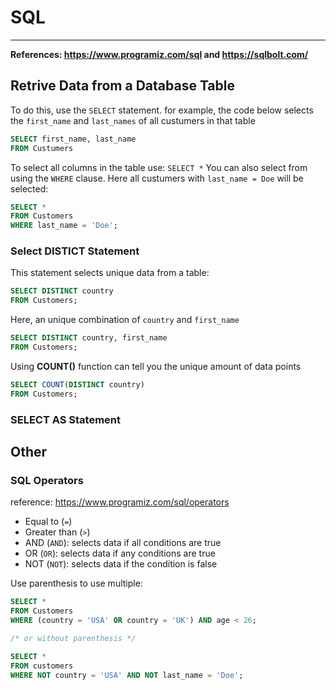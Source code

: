 
# SQL
----------------------------------------------------------
**References: <https://www.programiz.com/sql> and <https://sqlbolt.com/>**

## Retrive Data from a Database Table
To do this, use the `SELECT` statement. for example, the code below selects the `first_name` and `last_names` of all custumers in that table
```sql
SELECT first_name, last_name 
FROM Custumers
```

To select all columns in the table use: `SELECT *` 
You can also select from using the `WHERE` clause. Here all custumers with `last_name = Doe` will be selected:
```sql
SELECT *
FROM Customers
WHERE last_name = 'Doe';
```

### Select DISTICT Statement
This statement selects unique data from a table:
```sql
SELECT DISTINCT country
FROM Customers;
```

Here, an unique combination of `country` and `first_name`
```sql
SELECT DISTINCT country, first_name
FROM Customers;
```

Using **COUNT()** function can tell you the unique amount of data points
```sql
SELECT COUNT(DISTINCT country)
FROM Customers;
```

### SELECT AS Statement





## Other

### SQL Operators
reference: <https://www.programiz.com/sql/operators>

- Equal to (`=`)
- Greater than (`>`)
- AND (`AND`): selects data if all conditions are true
- OR (`OR`): selects data if any conditions are true
- NOT (`NOT`): selects data if the condition is false

Use parenthesis to use multiple:
```sql
SELECT *
FROM Customers
WHERE (country = 'USA' OR country = 'UK') AND age < 26;

/* or without parenthesis */

SELECT *
FROM customers
WHERE NOT country = 'USA' AND NOT last_name = 'Doe';
```



















